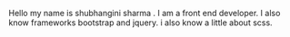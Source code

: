 Hello my name is shubhangini sharma . I am a front end developer. I also know frameworks bootstrap and jquery. i also know a little about scss.
